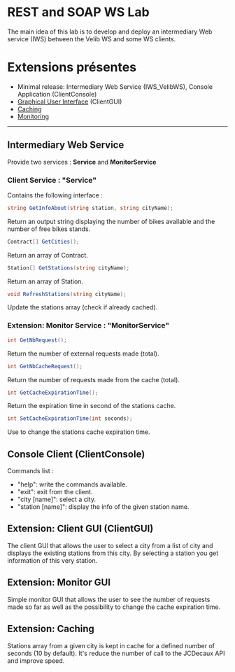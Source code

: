 # REST and SOAP WS Lab
The main idea of this lab is to develop and deploy an intermediary Web service (IWS) between the Velib WS and some WS clients.

# Extensions présentes
* Minimal release: Intermediary Web Service (IWS_VelibWS), Console Application (ClientConsole)
* [Graphical User Interface](##-Extension:-Client-GUI-\(ClientGUI\)) (ClientGUI)
* [Caching](##-Extension:-Caching)
* [Monitoring](##-Extension:-Monitor-GUI)

---

## Intermediary Web Service
Provide two services : **Service** and **MonitorService**
### Client Service : "Service"
Contains the following interface : 
```c#
string GetInfoAbout(string station, string cityName);
```
Return an output string displaying the number of bikes available and the number of free bikes stands.

```c#
Contract[] GetCities();
```
Return an array of Contract.

```c#
Station[] GetStations(string cityName);
```
Return an array of Station.

```c#
void RefreshStations(string cityName);
```
Update the stations array (check if already cached).

### Extension: Monitor Service : "MonitorService"
```c#
int GetNbRequest();
```
Return the number of external requests made (total).
```c#
int GetNbCacheRequest();
```
Return the number of requests made from the cache (total).
```c#
int GetCacheExpirationTime();
```
Return the expiration time in second of the stations cache.
```c#
int SetCacheExpirationTime(int seconds);
```
Use to change the stations cache expiration time.

## Console Client (ClientConsole)
Commands list : 
* "help": write the commands available.
* "exit": exit from the client.
* "city [name]": select a city.
* "station [name]": display the info of the given station name.

## Extension: Client GUI (ClientGUI)
The client GUI that allows the user to select a city from a list of city and displays the existing stations from this city.
By selecting a station you get information of this very station.

## Extension: Monitor GUI
Simple monitor GUI that allows the user to see the number of requests made so far as well as the possibility to change the cache expiration time.

## Extension: Caching
Stations array from a given city is kept in cache for a defined number of seconds (10 by default). It's reduce the number of call to the JCDecaux API and improve speed.
